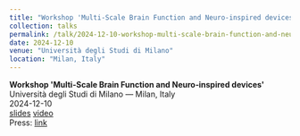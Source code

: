 ```yaml
---
title: "Workshop 'Multi-Scale Brain Function and Neuro‑inspired devices'"
collection: talks
permalink: /talk/2024-12-10-workshop-multi-scale-brain-function-and-neuroinspired-devices
date: 2024-12-10
venue: "Università degli Studi di Milano"
location: "Milan, Italy"
---
```


**Workshop 'Multi-Scale Brain Function and Neuro‑inspired devices'**  
Università degli Studi di Milano — Milan, Italy  
2024-12-10  
[slides]() [video]()  
Press: [link]()  

